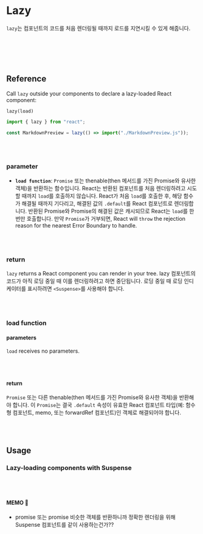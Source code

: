 # Lazy

`lazy`는 컴포넌트의 코드를 처음 렌더링될 때까지 로드를 지연시킬 수 있게 해줍니다.

<br/>
<br/>
<br/>
<br/>

## Reference

Call `lazy` outside your components to declare a lazy-loaded React component:

`lazy(load)`

```js
import { lazy } from "react";

const MarkdownPreview = lazy(() => import("./MarkdownPreview.js"));
```

<br/>
<br/>

### parameter

-   **`load function`**: `Promise` 또는 thenable(then 메서드를 가진 Promise와 유사한 객체)을 반환하는 함수입니다. React는 반환된 컴포넌트를 처음 렌더링하려고 시도할 때까지 `load`를 호출하지 않습니다. React가 처음 `load`를 호출한 후, 해당 함수가 해결될 때까지 기다리고, 해결된 값의 `.default`를 React 컴포넌트로 렌더링합니다. 반환된 Promise와 Promise의 해결된 값은 캐시되므로 React는 `load`를 한 번만 호출합니다. 만약 `Promise`가 거부되면, React will `throw` the rejection reason for the nearest Error Boundary to handle.

<br/>
<br/>

### return

`lazy` returns a React component you can render in your tree. lazy 컴포넌트의 코드가 아직 로딩 중일 때 이를 렌더링하려고 하면 중단됩니다. 로딩 중일 때 로딩 인디케이터를 표시하려면 `<Suspense>`를 사용해야 합니다.

<br/>
<br/>

### load function

#### parameters

`load` receives no parameters.

<br/>
<br/>

#### return

`Promise` 또는 다른 thenable(then 메서드를 가진 Promise와 유사한 객체)을 반환해야 합니다. 이 `Promise`는 결국 `.default` 속성이 유효한 React 컴포넌트 타입(예: 함수형 컴포넌트, memo, 또는 forwardRef 컴포넌트)인 객체로 해결되어야 합니다.

<br/>
<br/>

## Usage

### Lazy-loading components with Suspense

<br/>
<br/>

###

#### MEMO 🤔

-   promise 또는 promise 비슷한 객체를 반환하니까 정확한 렌더링을 위해 Suspense 컴포넌트를 같이 사용하는건가??
